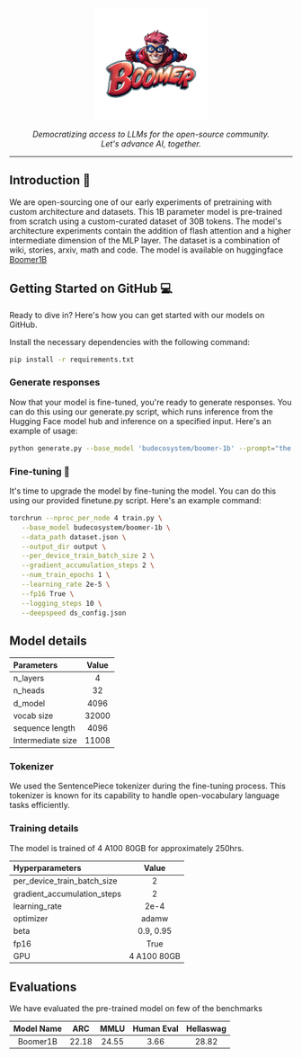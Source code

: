
<div align="center"><img src="https://github.com/BudEcosystem/boomer/blob/main/assets/boomer-logo.png" width=200></div>


<p align="center"><i>Democratizing access to LLMs for the open-source community.<br>Let's advance AI, together. </i></p>

----

## Introduction 🎉

We are open-sourcing one of our early experiments of pretraining with custom architecture and datasets. This 1B parameter model is pre-trained from scratch using a custom-curated dataset of 30B tokens. The model's architecture experiments contain the addition of flash attention and a higher intermediate dimension of the MLP layer. The dataset is a combination of wiki, stories, arxiv, math and code. The model is available on huggingface [Boomer1B](https://huggingface.co/budecosystem/boomer-1b)



## Getting Started on GitHub 💻

Ready to dive in? Here's how you can get started with our models on GitHub.

Install the necessary dependencies with the following command:

```bash
pip install -r requirements.txt
```

### Generate responses

Now that your model is fine-tuned, you're ready to generate responses. You can do this using our generate.py script, which runs inference from the Hugging Face model hub and inference on a specified input. Here's an example of usage:

```bash
python generate.py --base_model 'budecosystem/boomer-1b' --prompt="the president of India is"
```

### Fine-tuning 🎯


It's time to upgrade the model by fine-tuning the model. You can do this using our provided finetune.py script. Here's an example command:

```bash
torchrun --nproc_per_node 4 train.py \
   --base_model budecosystem/boomer-1b \
   --data_path dataset.json \
   --output_dir output \
   --per_device_train_batch_size 2 \
   --gradient_accumulation_steps 2 \
   --num_train_epochs 1 \
   --learning_rate 2e-5 \
   --fp16 True \
   --logging_steps 10 \
   --deepspeed ds_config.json
```

## Model details

| Parameters  | Value  |
| :-------------  | :----: |
| n_layers        | 4     |
| n_heads         | 32     |
| d_model         | 4096   |
| vocab size      | 32000 |
| sequence length | 4096   |
| Intermediate size | 11008 |

### Tokenizer

We used the SentencePiece tokenizer during the fine-tuning process. This tokenizer is known for its capability to handle open-vocabulary language tasks efficiently.

### Training details

The model is trained of 4 A100 80GB for approximately 250hrs. 

| Hyperparameters              | Value  |
| :----------------------------| :-----: |
| per_device_train_batch_size  | 2      |
| gradient_accumulation_steps  | 2      |
| learning_rate                | 2e-4   |
| optimizer                    | adamw  |
| beta                         | 0.9, 0.95 |
| fp16                         | True   |
| GPU                          | 4 A100 80GB |


## Evaluations

We have evaluated the pre-trained model on few of the benchmarks

| Model Name | ARC | MMLU | Human Eval | Hellaswag |
|:----------:|:--------:|:----:|:----------:|:---------:|
| Boomer1B   | 22.18     | 24.55| 3.66      | 28.82     |


